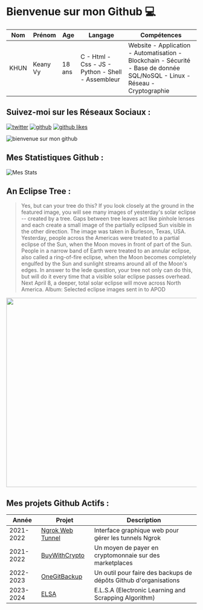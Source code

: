 # Bienvenue sur mon Github 💻
| Nom | Prénom | Age | Langage | Compétences |
|---  |---     |---  |---      |---
| KHUN | Keany Vy | 18 ans | C - Html - Css - JS - Python - Shell - Assembleur | Website - Application - Automatisation - Blockchain - Sécurité - Base de donnée SQL/NoSQL - Linux - Réseau - Cryptographie |

## Suivez-moi sur les Réseaux Sociaux :
[![twitter](https://img.shields.io/twitter/follow/thisiskeanyvy?style=social)](https://twitter.com/thisiskeanyvy)
[![github](https://img.shields.io/github/followers/thisiskeanyvy?style=social)](https://github.com/thisiskeanyvy?tab=followers)
[![github likes](https://img.shields.io/github/stars/thisiskeanyvy?style=social)](https://github.com/thisiskeanyvy)

![bienvenue sur mon github](https://thisiskeanyvy-hosting.pages.dev/banner.gif)

## Mes Statistiques Github :
![Mes Stats](https://github-readme-stats.vercel.app/api?username=thisiskeanyvy&show_icons=true&theme=radical)

## An Eclipse Tree :

> Yes, but can your tree do this?  If you look closely at the ground in the featured image, you will see many images of yesterday's solar eclipse -- created by a tree. Gaps between tree leaves act like pinhole lenses and each create a small image of the partially eclipsed Sun visible in the other direction.  The image was taken in Burleson, Texas, USA. Yesterday, people across the Americas were treated to a partial eclipse of the Sun, when the Moon moves in front of part of the Sun. People in a narrow band of Earth were treated to an annular eclipse, also called a ring-of-fire eclipse, when the Moon becomes completely engulfed by the Sun and sunlight streams around all of the Moon's edges. In answer to the lede question, your tree not only can do this, but will do it every time that a visible solar eclipse passes overhead.  Next April 8, a deeper, total solar eclipse will move across North America.   Album: Selected eclipse images sent in to APOD

<img src='https://apod.nasa.gov/apod/image/2310/EclipseTree_Wyre_960.jpg' width="800" height="500"/>

## Mes projets Github Actifs :
| Année | Projet | Description |
|---   |---     |---          |
| 2021-2022 | [Ngrok Web Tunnel](https://github.com/thisiskeanyvy/ngrok-web-manager) | Interface graphique web pour gérer les tunnels Ngrok |
| 2021-2022 | [BuyWithCrypto](https://github.com/BuyWithCrypto) | Un moyen de payer en cryptomonnaie sur des marketplaces |
| 2022-2023 | [OneGitBackup](https://github.com/BuyWithCrypto/OneGitBackup) | Un outil pour faire des backups de dépôts Github d'organisations |
| 2023-2024 | [ELSA](https://github.com/thisiskeanyvy/ELSA) | E.L.S.A (Electronic Learning and Scrapping Algorithm) |